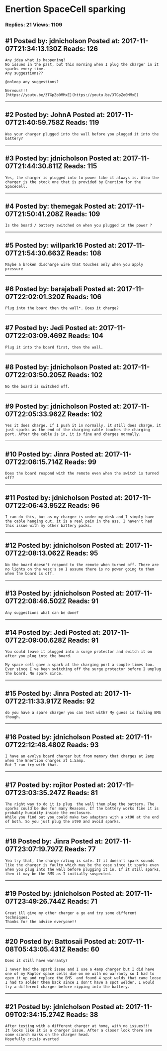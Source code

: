 # Enertion SpaceCell sparking

### Replies: 21 Views: 1109

## \#1 Posted by: jdnicholson Posted at: 2017-11-07T21:34:13.130Z Reads: 126

```
Any idea what is happening? 
No issues in the past, but this morning when I plug the charger in it sparks every time. 
Any suggestions??

@onloop any suggestions?

Nervous!!!
[https://youtu.be/3TGpZo0MMxE](https://youtu.be/3TGpZo0MMxE)
```

---
## \#2 Posted by: JohnA Posted at: 2017-11-07T21:40:59.758Z Reads: 119

```
Was your charger plugged into the wall before you plugged it into the battery?
```

---
## \#3 Posted by: jdnicholson Posted at: 2017-11-07T21:44:30.811Z Reads: 115

```
Yes, the charger is plugged into to power like it always is. Also the charger is the stock one that is provided by Enertion for the Spacecell.
```

---
## \#4 Posted by: themegak Posted at: 2017-11-07T21:50:41.208Z Reads: 109

```
Is the board / battery switched on when you plugged in the power ?
```

---
## \#5 Posted by: willpark16 Posted at: 2017-11-07T21:54:30.663Z Reads: 108

```
Maybe a broken discharge wire that touches only when you apply pressure
```

---
## \#6 Posted by: barajabali Posted at: 2017-11-07T22:02:01.320Z Reads: 106

```
Plug into the board then the wall*. Does it charge?
```

---
## \#7 Posted by: Jedi Posted at: 2017-11-07T22:03:09.469Z Reads: 104

```
Plug it into the board first, then the wall.
```

---
## \#8 Posted by: jdnicholson Posted at: 2017-11-07T22:03:50.205Z Reads: 102

```
No the board is switched off.
```

---
## \#9 Posted by: jdnicholson Posted at: 2017-11-07T22:05:33.962Z Reads: 102

```
Yes it does charge. If I push it in normally, it still does charge, it just sparks as the end of the charging cable touches the charging port. After the cable is in, it is fine and charges normally.
```

---
## \#10 Posted by: Jinra Posted at: 2017-11-07T22:06:15.714Z Reads: 99

```
Does the board respond with the remote even when the switch is turned off?
```

---
## \#11 Posted by: jdnicholson Posted at: 2017-11-07T22:06:43.952Z Reads: 96

```
I can do this, but as my charger is under my desk and I simply have the cable hanging out, it is a real pain in the ass. I haven't had this issue with my other battery packs.
```

---
## \#12 Posted by: jdnicholson Posted at: 2017-11-07T22:08:13.062Z Reads: 95

```
No the board doesn't respond to the remote when turned off. There are no lights on the vesc's so I assume there is no power going to them when the board is off.
```

---
## \#13 Posted by: jdnicholson Posted at: 2017-11-07T22:08:46.502Z Reads: 91

```
Any suggestions what can be done?
```

---
## \#14 Posted by: Jedi Posted at: 2017-11-07T22:09:00.628Z Reads: 91

```
You could leave it plugged into a surge protector and switch it on after you plug into the board. 

My space cell gave a spark at the charging port a couple times too. Ever since I've been switching off the surge protector before I unplug the board. No spark since.
```

---
## \#15 Posted by: Jinra Posted at: 2017-11-07T22:11:33.917Z Reads: 92

```
do you have a spare charger you can test with? My guess is failing BMS though.
```

---
## \#16 Posted by: jdnicholson Posted at: 2017-11-07T22:12:48.480Z Reads: 93

```
I have an evolve board charger but from memory that charges at 2amp when the Enertion charges at 1.5amp. 
But I can try with that.
```

---
## \#17 Posted by: rojitor Posted at: 2017-11-07T23:03:35.247Z Reads: 81

```
The right way to do it is plug  the wall then plug the battery. The sparks could be due for many Reasons. If the battery works fine it is probably humidity inside the enclosure. 
While you find out you could make two adaptors with a xt90 at the end of both. So you just plug the xt90 and avoid sparks.
```

---
## \#18 Posted by: Jinra Posted at: 2017-11-07T23:07:19.797Z Reads: 77

```
Yea try that, the charge rating is safe. If it doesn't spark sounds like the charger is faulty which may be the case since it sparks even when you plug into the wall before plugging it in. If it still sparks, then it may be the BMS as I initially suspected.
```

---
## \#19 Posted by: jdnicholson Posted at: 2017-11-07T23:49:26.744Z Reads: 71

```
Great ill give my other charger a go and try some different techniques. 
Thanks for the advice everyone!!
```

---
## \#20 Posted by: Battosaii Posted at: 2017-11-08T05:43:05.431Z Reads: 60

```
Does it still have warranty? 

I never had the spark issue and I use a 4amp charger but I did have one of my Raptor space cells die on me with no warranty so I had to open it up and replace the BMS  and found 4 spot welds that came loose I had to solder them back since I don't have a spot welder. I would try a different charger before ripping into the battery.
```

---
## \#21 Posted by: jdnicholson Posted at: 2017-11-09T02:34:15.274Z Reads: 38

```
After testing with a different charger at home, with no issues!!!
It looks like it is a charger issue. After a closer look there are some scorch marks on the charger head. 
Hopefully crisis averted
```

---
